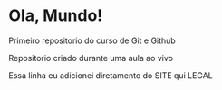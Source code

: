 # Ola, Mundo!
 Primeiro repositorio do curso de Git e Github

 Repositorio criado durante uma aula ao vivo

 Essa linha eu adicionei diretamento do SITE qui LEGAL
